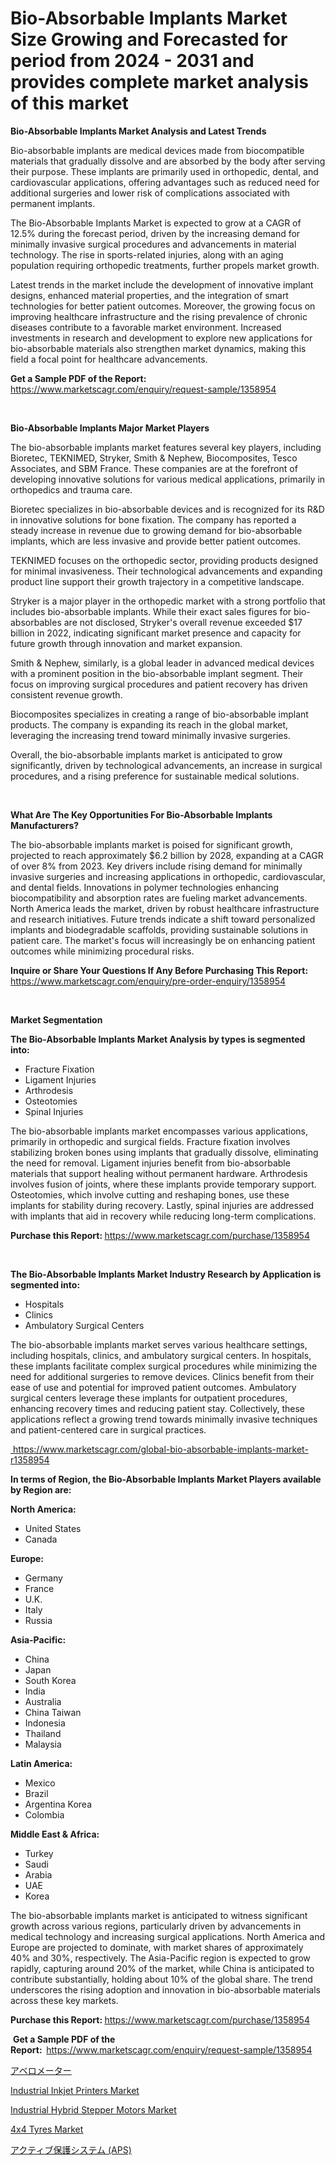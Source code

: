 <p><h1>Bio-Absorbable Implants Market Size Growing and Forecasted for period from 2024 - 2031 and provides complete market analysis of this market</h1></p><p><strong>Bio-Absorbable Implants Market Analysis and Latest Trends</strong></p>
<p><p>Bio-absorbable implants are medical devices made from biocompatible materials that gradually dissolve and are absorbed by the body after serving their purpose. These implants are primarily used in orthopedic, dental, and cardiovascular applications, offering advantages such as reduced need for additional surgeries and lower risk of complications associated with permanent implants.</p><p>The Bio-Absorbable Implants Market is expected to grow at a CAGR of 12.5% during the forecast period, driven by the increasing demand for minimally invasive surgical procedures and advancements in material technology. The rise in sports-related injuries, along with an aging population requiring orthopedic treatments, further propels market growth. </p><p>Latest trends in the market include the development of innovative implant designs, enhanced material properties, and the integration of smart technologies for better patient outcomes. Moreover, the growing focus on improving healthcare infrastructure and the rising prevalence of chronic diseases contribute to a favorable market environment. Increased investments in research and development to explore new applications for bio-absorbable materials also strengthen market dynamics, making this field a focal point for healthcare advancements.</p></p>
<p><strong>Get a Sample PDF of the Report:&nbsp;</strong> <a href="https://www.marketscagr.com/enquiry/request-sample/1358954">https://www.marketscagr.com/enquiry/request-sample/1358954</a></p>
<p>&nbsp;</p>
<p><strong>Bio-Absorbable Implants Major Market Players</strong></p>
<p><p>The bio-absorbable implants market features several key players, including Bioretec, TEKNIMED, Stryker, Smith & Nephew, Biocomposites, Tesco Associates, and SBM France. These companies are at the forefront of developing innovative solutions for various medical applications, primarily in orthopedics and trauma care.</p><p>Bioretec specializes in bio-absorbable devices and is recognized for its R&D in innovative solutions for bone fixation. The company has reported a steady increase in revenue due to growing demand for bio-absorbable implants, which are less invasive and provide better patient outcomes. </p><p>TEKNIMED focuses on the orthopedic sector, providing products designed for minimal invasiveness. Their technological advancements and expanding product line support their growth trajectory in a competitive landscape.</p><p>Stryker is a major player in the orthopedic market with a strong portfolio that includes bio-absorbable implants. While their exact sales figures for bio-absorbables are not disclosed, Stryker's overall revenue exceeded $17 billion in 2022, indicating significant market presence and capacity for future growth through innovation and market expansion.</p><p>Smith & Nephew, similarly, is a global leader in advanced medical devices with a prominent position in the bio-absorbable implant segment. Their focus on improving surgical procedures and patient recovery has driven consistent revenue growth.</p><p>Biocomposites specializes in creating a range of bio-absorbable implant products. The company is expanding its reach in the global market, leveraging the increasing trend toward minimally invasive surgeries.</p><p>Overall, the bio-absorbable implants market is anticipated to grow significantly, driven by technological advancements, an increase in surgical procedures, and a rising preference for sustainable medical solutions.</p></p>
<p>&nbsp;</p>
<p><strong>What Are The Key Opportunities For Bio-Absorbable Implants Manufacturers?</strong></p>
<p><p>The bio-absorbable implants market is poised for significant growth, projected to reach approximately $6.2 billion by 2028, expanding at a CAGR of over 8% from 2023. Key drivers include rising demand for minimally invasive surgeries and increasing applications in orthopedic, cardiovascular, and dental fields. Innovations in polymer technologies enhancing biocompatibility and absorption rates are fueling market advancements. North America leads the market, driven by robust healthcare infrastructure and research initiatives. Future trends indicate a shift toward personalized implants and biodegradable scaffolds, providing sustainable solutions in patient care. The market's focus will increasingly be on enhancing patient outcomes while minimizing procedural risks.</p></p>
<p><strong>Inquire or Share Your Questions If Any Before Purchasing This Report:</strong> <a href="https://www.marketscagr.com/enquiry/pre-order-enquiry/1358954">https://www.marketscagr.com/enquiry/pre-order-enquiry/1358954</a></p>
<p>&nbsp;</p>
<p><strong>Market Segmentation</strong></p>
<p><strong>The Bio-Absorbable Implants Market Analysis by types is segmented into:</strong></p>
<p><ul><li>Fracture Fixation</li><li>Ligament Injuries</li><li>Arthrodesis</li><li>Osteotomies</li><li>Spinal Injuries</li></ul></p>
<p><p>The bio-absorbable implants market encompasses various applications, primarily in orthopedic and surgical fields. Fracture fixation involves stabilizing broken bones using implants that gradually dissolve, eliminating the need for removal. Ligament injuries benefit from bio-absorbable materials that support healing without permanent hardware. Arthrodesis involves fusion of joints, where these implants provide temporary support. Osteotomies, which involve cutting and reshaping bones, use these implants for stability during recovery. Lastly, spinal injuries are addressed with implants that aid in recovery while reducing long-term complications.</p></p>
<p><strong>Purchase this Report:&nbsp;</strong><a href="https://www.marketscagr.com/purchase/1358954">https://www.marketscagr.com/purchase/1358954</a></p>
<p>&nbsp;</p>
<p><strong>The Bio-Absorbable Implants Market Industry Research by Application is segmented into:</strong></p>
<p><ul><li>Hospitals</li><li>Clinics</li><li>Ambulatory Surgical Centers</li></ul></p>
<p><p>The bio-absorbable implants market serves various healthcare settings, including hospitals, clinics, and ambulatory surgical centers. In hospitals, these implants facilitate complex surgical procedures while minimizing the need for additional surgeries to remove devices. Clinics benefit from their ease of use and potential for improved patient outcomes. Ambulatory surgical centers leverage these implants for outpatient procedures, enhancing recovery times and reducing patient stay. Collectively, these applications reflect a growing trend towards minimally invasive techniques and patient-centered care in surgical practices.</p></p>
<p><a href="https://www.marketscagr.com/global-bio-absorbable-implants-market-r1358954">&nbsp;https://www.marketscagr.com/global-bio-absorbable-implants-market-r1358954</a></p>
<p><strong>In terms of Region, the Bio-Absorbable Implants Market Players available by Region are:</strong></p>
<p>
    <p> <strong> North America: </strong>
        <ul>
            <li>United States</li>
            <li>Canada</li>
        </ul>
        </p> 
    <p> <strong> Europe: </strong>
        <ul>
            <li>Germany</li>
            <li>France</li>
            <li>U.K.</li>
            <li>Italy</li>
            <li>Russia</li>
        </ul>
        </p> 
    <p> <strong> Asia-Pacific: </strong>
        <ul>
            <li>China</li>
            <li>Japan</li>
            <li>South Korea</li>
            <li>India</li>
            <li>Australia</li>
            <li>China Taiwan</li>
            <li>Indonesia</li>
            <li>Thailand</li>
            <li>Malaysia</li>
        </ul>
        </p> 
    <p> <strong> Latin America: </strong>
        <ul>
            <li>Mexico</li>
            <li>Brazil</li>
            <li>Argentina Korea</li>
            <li>Colombia</li>
        </ul>
        </p> 
    <p> <strong> Middle East & Africa: </strong>
        <ul>
            <li>Turkey</li>
            <li>Saudi</li>
            <li>Arabia</li>
            <li>UAE</li>
            <li>Korea</li>
        </ul>
    </p>
    </p>
<p><p>The bio-absorbable implants market is anticipated to witness significant growth across various regions, particularly driven by advancements in medical technology and increasing surgical applications. North America and Europe are projected to dominate, with market shares of approximately 40% and 30%, respectively. The Asia-Pacific region is expected to grow rapidly, capturing around 20% of the market, while China is anticipated to contribute substantially, holding about 10% of the global share. The trend underscores the rising adoption and innovation in bio-absorbable materials across these key markets.</p></p>
<p><strong>Purchase this Report: </strong><a href="https://www.marketscagr.com/purchase/1358954">https://www.marketscagr.com/purchase/1358954</a></p>
<p>&nbsp;<strong>Get a Sample PDF of the Report:&nbsp;&nbsp;</strong><a href="https://www.marketscagr.com/enquiry/request-sample/1358954">https://www.marketscagr.com/enquiry/request-sample/1358954</a></p>
<p><strong></strong></p>
<p><p><a href="https://medium.com/@lunamoen2008/%E3%82%A2%E3%83%99%E3%83%AD%E3%83%A1%E3%83%BC%E3%82%BF%E3%83%BC%E5%B8%82%E5%A0%B4%E3%81%AE%E3%83%88%E3%83%AC%E3%83%B3%E3%83%89%E3%81%A8%E5%9C%B0%E5%9F%9F%E3%81%AE%E6%B4%9E%E5%AF%9F-2024%E5%B9%B4%E3%81%8B%E3%82%892031%E5%B9%B4%E3%81%BE%E3%81%A7%E3%81%AE%E4%BA%88%E6%B8%AC-36b782a39860">アベロメーター</a></p><p><a href="https://www.linkedin.com/pulse/global-industrial-inkjet-printers-market-projected-grow-cagr-fl1tf?trackingId=ovkCz0QNTOegkEJgFt85vg%3D%3D">Industrial Inkjet Printers Market</a></p><p><a href="https://www.linkedin.com/pulse/global-industrial-hybrid-stepper-motors-market-sector-wyorf?trackingId=WNyI576VQb%2Bf%2FqvpqxoQ2w%3D%3D">Industrial Hybrid Stepper Motors Market</a></p><p><a href="https://issuu.com/reportprime-2/docs/4x4-tyres-market-size-2030.pptx_089394e17f6061">4x4 Tyres Market</a></p><p><a href="https://medium.com/@lunamoen2008/active-protection-system-aps-market-%E3%81%AF-%E3%82%B3%E3%82%B9%E3%83%88%E7%AE%A1%E7%90%86%E3%81%A8%E5%8A%B9%E7%8E%87%E5%90%91%E4%B8%8A%E3%82%92%E5%84%AA%E5%85%88%E3%81%97%E3%81%BE%E3%81%99-%E3%81%95%E3%82%89%E3%81%AB-%E5%A0%B1%E5%91%8A%E6%9B%B8%E3%81%AF%E5%B8%82%E5%A0%B4%E3%81%AE%E9%9C%80%E8%A6%81%E9%9D%A2%E3%81%A8%E4%BE%9B%E7%B5%A6%E9%9D%A2%E3%81%AE%E4%B8%A1%E6%96%B9%E3%82%92%E3%82%AB%E3%83%90%E3%83%BC%E3%81%97%E3%81%A6%E3%81%84%E3%81%BE%E3%81%99-active-9aa12bc59417">アクティブ保護システム (APS)</a></p></p>